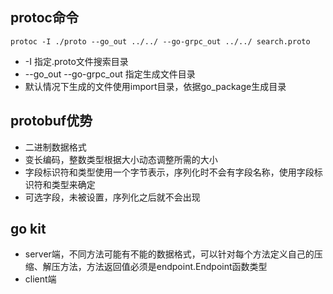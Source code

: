 ## protoc命令

```
protoc -I ./proto --go_out ../../ --go-grpc_out ../../ search.proto
```

* -I 指定.proto文件搜索目录
* --go_out --go-grpc_out 指定生成文件目录
* 默认情况下生成的文件使用import目录，依据go_package生成目录

## protobuf优势

* 二进制数据格式
* 变长编码，整数类型根据大小动态调整所需的大小
* 字段标识符和类型使用一个字节表示，序列化时不会有字段名称，使用字段标识符和类型来确定
* 可选字段，未被设置，序列化之后就不会出现

## go kit

* server端，不同方法可能有不能的数据格式，可以针对每个方法定义自己的压缩、解压方法，方法返回值必须是endpoint.Endpoint函数类型
* client端